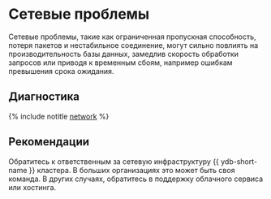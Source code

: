 # Сетевые проблемы

Сетевые проблемы, такие как ограниченная пропускная способность, потеря пакетов и нестабильное соединение, могут сильно повлиять на производительность базы данных, замедлив скорость обработки запросов или приводя к временным сбоям, например ошибкам превышения срока ожидания.

## Диагностика

<!-- The include is added to allow partial overrides in overlays  -->
{% include notitle [network](_includes/network.md) %}

## Рекомендации

Обратитесь к ответственным за сетевую инфраструктуру {{ ydb-short-name }} кластера. В больших организациях это может быть своя команда. В других случаях, обратитесь в поддержку облачного сервиса или хостинга.
